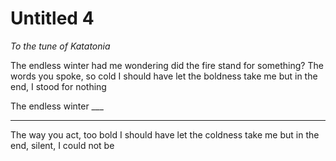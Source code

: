 Untitled 4
==========

_To the tune of Katatonia_

The endless winter had me wondering
  did the fire stand for something?
The words you spoke, so cold
I should have let the boldness take me
  but in the end, I stood for nothing

The endless winter ___
___
The way you act, too bold
I should have let the coldness take me
  but in the end, silent, I could not be
